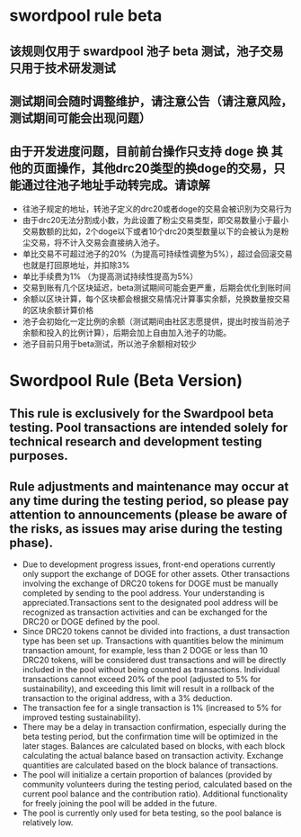 # swordpool rule beta

## 该规则仅用于 swardpool 池子 beta 测试，池子交易只用于技术研发测试
## 测试期间会随时调整维护，请注意公告（请注意风险，测试期间可能会出现问题）
## 由于开发进度问题，目前前台操作只支持 doge 换 其他的页面操作，其他drc20类型的换doge的交易，只能通过往池子地址手动转完成。请谅解

* 往池子规定的地址，转池子定义的drc20或者doge的交易会被识别为交易行为
* 由于drc20无法分割成小数，为此设置了粉尘交易类型，即交易数量小于最小交易数额的比如，2个doge以下或者10个drc20类型数量以下的会被认为是粉尘交易，将不计入交易会直接纳入池子。
* 单比交易不可超过池子的20%（为提高可持续性调整为5%），超过会回滚交易也就是打回原地址，并扣除3%
* 单比手续费为1% （为提高测试持续性提高为5%）
* 交易到账有几个区块延迟，beta测试期间可能会更严重，后期会优化到账时间
* 余额以区块计算，每个区块都会根据交易情况计算事实余额，兑换数量按交易的区块余额计算价格
* 池子会初始化一定比例的余额（测试期间由社区志愿提供，提出时按当前池子余额和投入的比例计算），后期会加上自由加入池子的功能。
* 池子目前只用于beta测试，所以池子余额相对较少

# Swordpool Rule (Beta Version)
## This rule is exclusively for the Swardpool beta testing. Pool transactions are intended solely for technical research and development testing purposes.
## Rule adjustments and maintenance may occur at any time during the testing period, so please pay attention to announcements (please be aware of the risks, as issues may arise during the testing phase).

* Due to development progress issues, front-end operations currently only support the exchange of DOGE for other assets. Other transactions involving the exchange of DRC20 tokens for DOGE must be manually completed by sending to the pool address. Your understanding is appreciated.Transactions sent to the designated pool address will be recognized as transaction activities and can be exchanged for the DRC20 or DOGE defined by the pool.
* Since DRC20 tokens cannot be divided into fractions, a dust transaction type has been set up. Transactions with quantities below the minimum transaction amount, for example, less than 2 DOGE or less than 10 DRC20 tokens, will be considered dust transactions and will be directly included in the pool without being counted as transactions.
Individual transactions cannot exceed 20% of the pool (adjusted to 5% for sustainability), and exceeding this limit will result in a rollback of the transaction to the original address, with a 3% deduction.
* The transaction fee for a single transaction is 1% (increased to 5% for improved testing sustainability).
* There may be a delay in transaction confirmation, especially during the beta testing period, but the confirmation time will be optimized in the later stages.
Balances are calculated based on blocks, with each block calculating the actual balance based on transaction activity. Exchange quantities are calculated based on the block balance of transactions.
* The pool will initialize a certain proportion of balances (provided by community volunteers during the testing period, calculated based on the current pool balance and the contribution ratio). Additional functionality for freely joining the pool will be added in the future.
* The pool is currently only used for beta testing, so the pool balance is relatively low.

